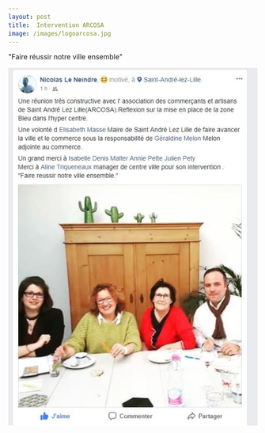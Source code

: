 ```yaml
---
layout: post
title:  Intervention ARCOSA
image: /images/logoarcosa.jpg
---
```

"Faire réussir notre ville ensemble"

<center>
  <img class="img-fluid rounded" style="padding-bottom:10px" src="/images/arcosa.jpg">
</center>
